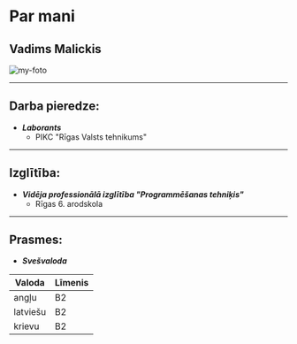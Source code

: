 # Par mani

## Vadims Malickis

![my-foto](https://upload.wikimedia.org/wikipedia/commons/thumb/4/4d/Cat_November_2010-1a.jpg/800px-Cat_November_2010-1a.jpg)

---

## Darba pieredze:

- ***Laborants***
  - PIKC "Rīgas Valsts tehnikums"

---

## Izglītība:

- ***Vidēja professionālā izglītība "Programmēšanas tehniķis"***
  - Rīgas 6. arodskola

---

## Prasmes:

- ***Svešvaloda***


| Valoda | Līmenis      |
|----|-----------|
| angļu     | B2 |
| latviešu  | B2 |
| krievu    | B2 |

